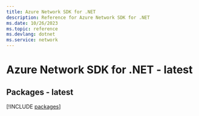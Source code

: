 ```yaml
---
title: Azure Network SDK for .NET
description: Reference for Azure Network SDK for .NET
ms.date: 10/26/2023
ms.topic: reference
ms.devlang: dotnet
ms.service: network
---
```

# Azure Network SDK for .NET - latest
## Packages - latest
[!INCLUDE [packages](network-index.md)]